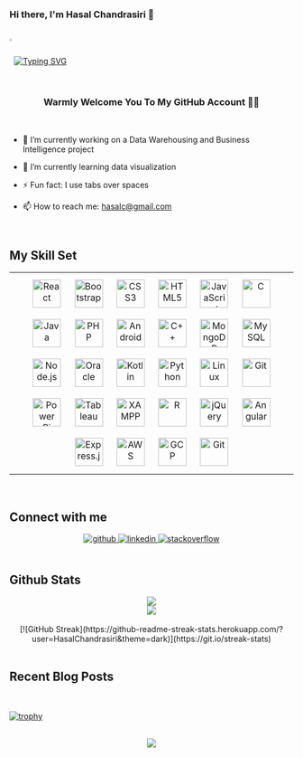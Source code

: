 ### Hi there, I'm Hasal Chandrasiri 👋

<br/> 
<img src="https://rishavanand.github.io/static/images/greetings.gif" align="left" style="width: 1%" />  
  
<br/> 

[![Typing SVG](https://readme-typing-svg.herokuapp.com/?lines=I'm+Hasal+Chandrasiri;+a+Data+Science+Undergraduate+at+SLIIT)](https://git.io/typing-svg)

<br/> 

### <div align="center"> Warmly Welcome You To My GitHub Account 👨‍💻 </div>  
<br/>   

- 🔭 I’m currently working on a Data Warehousing and Business Intelligence project   
  

- 🌱 I’m currently learning data visualization  
  

- ⚡ Fun fact: I use tabs over spaces  


- 📫 How to reach me: hasalc@gmail.com
  

<br/>  


## My Skill Set  
<table><tr><td valign="top" width="33%">




<div align="center">  
<img style="margin: 10px" src="https://profilinator.rishav.dev/skills-assets/react-original-wordmark.svg" alt="React" height="50" />  
<img style="margin: 10px" src="https://profilinator.rishav.dev/skills-assets/bootstrap-plain.svg" alt="Bootstrap" height="50" />  
<img style="margin: 10px" src="https://profilinator.rishav.dev/skills-assets/css3-original-wordmark.svg" alt="CSS3" height="50" />  
<img style="margin: 10px" src="https://profilinator.rishav.dev/skills-assets/html5-original-wordmark.svg" alt="HTML5" height="50" />  
<img style="margin: 10px" src="https://profilinator.rishav.dev/skills-assets/javascript-original.svg" alt="JavaScript" height="50" />  
<img style="margin: 10px" src="https://profilinator.rishav.dev/skills-assets/c-original.svg" alt="C" height="50" />   
<img style="margin: 10px" src="https://profilinator.rishav.dev/skills-assets/java-original-wordmark.svg" alt="Java" height="50" />  
<img style="margin: 10px" src="https://profilinator.rishav.dev/skills-assets/php-original.svg" alt="PHP" height="50" />  
<img style="margin: 10px" src="https://profilinator.rishav.dev/skills-assets/android-original-wordmark.svg" alt="Android" height="50" />  
<img style="margin: 10px" src="https://profilinator.rishav.dev/skills-assets/cplusplus-original.svg" alt="C++" height="50" />  
<img style="margin: 10px" src="https://profilinator.rishav.dev/skills-assets/mongodb-original-wordmark.svg" alt="MongoDB" height="50" />  
<img style="margin: 10px" src="https://profilinator.rishav.dev/skills-assets/mysql-original-wordmark.svg" alt="MySQL" height="50" />  
<img style="margin: 10px" src="https://profilinator.rishav.dev/skills-assets/nodejs-original-wordmark.svg" alt="Node.js" height="50" />  
<img style="margin: 10px" src="https://profilinator.rishav.dev/skills-assets/oracle-original.svg" alt="Oracle" height="50" />  
<img style="margin: 10px" src="https://profilinator.rishav.dev/skills-assets/kotlinlang-icon.svg" alt="Kotlin" height="50" />  
<img style="margin: 10px" src="https://profilinator.rishav.dev/skills-assets/python-original.svg" alt="Python" height="50" />  
<img style="margin: 10px" src="https://profilinator.rishav.dev/skills-assets/linux-original.svg" alt="Linux" height="50" />  
<img style="margin: 10px" src="https://profilinator.rishav.dev/skills-assets/git-scm-icon.svg" alt="Git" height="50" />  
<img style="margin: 10px" src="https://profilinator.rishav.dev/skills-assets/powerbi.png" alt="Power Bi" height="50" />  
<img style="margin: 10px" src="https://profilinator.rishav.dev/skills-assets/tableau.svg" alt="Tableau" height="50" />  
<img style="margin: 10px" src="https://profilinator.rishav.dev/skills-assets/xampp.png" alt="XAMPP" height="50" />  
<img style="margin: 10px" src="https://profilinator.rishav.dev/skills-assets/r.svg" alt="R" height="50" />  
<img style="margin: 10px" src="https://profilinator.rishav.dev/skills-assets/jquery.png" alt="jQuery" height="50" />  
<img style="margin: 10px" src="https://profilinator.rishav.dev/skills-assets/angularjs-original.svg" alt="Angular" height="50" />  
<img style="margin: 10px" src="https://profilinator.rishav.dev/skills-assets/express-original-wordmark.svg" alt="Express.js" height="50" />  
<img style="margin: 10px" src="https://profilinator.rishav.dev/skills-assets/amazonwebservices-original-wordmark.svg" alt="AWS" height="50" />  
<img style="margin: 10px" src="https://profilinator.rishav.dev/skills-assets/google_cloud-icon.svg" alt="GCP" height="50" />  
<img style="margin: 10px" src="https://profilinator.rishav.dev/skills-assets/git-scm-icon.svg" alt="Git" height="50" />  
</div>

</td></tr></table>  

<br/>  


## Connect with me  
<div align="center">
<a href="https://github.com/HasalChandrasiri" target="_blank">
<img src=https://img.shields.io/badge/github-%2324292e.svg?&style=for-the-badge&logo=github&logoColor=white alt=github style="margin-bottom: 5px;" />
</a>
<a href="https://linkedin.com/in/https://www.linkedin.com/in/hasal-chandrasiri-219469219?lipi=urn%3Ali%3Apage%3Ad_flagship3_profile_view_base_contact_details%3BtDS%2FHncYQLS%2FrHylvCxUeA%3D%3D" target="_blank">
<img src=https://img.shields.io/badge/linkedin-%231E77B5.svg?&style=for-the-badge&logo=linkedin&logoColor=white alt=linkedin style="margin-bottom: 5px;" />
</a>
<a href="https://stackoverflow.com/users/https://stackoverflow.com/users/16617979/hasal-chandrasiri" target="_blank">
<img src=https://img.shields.io/badge/stackoverflow-%23F28032.svg?&style=for-the-badge&logo=stackoverflow&logoColor=white alt=stackoverflow style="margin-bottom: 5px;" />
</a>  
</div>  
  

<br/>  


## Github Stats  
<div align="center"><img src="https://camo.githubusercontent.com/d8d683e0fbfd8ecfb0ea940bdf9a3e1c0f28246d990ad3c9fc39061ed35e8b0f/68747470733a2f2f6769746875622d726561646d652d73746174732e76657263656c2e6170702f6170693f757365726e616d653d466c6173686d696e617430267468656d653d766973696f6e2d667269656e646c792d6461726b26686964655f626f726465723d7472756526696e636c7564655f616c6c5f636f6d6d6974733d66616c736526636f756e745f707269766174653d74727565" align="center" /></div>  


<div align="center"><img src="https://camo.githubusercontent.com/576d1b56d712b5db01aeb5e734b4ea1896cff181496b5a355f226a69dbaf651b/68747470733a2f2f6769746875622d726561646d652d73746174732e76657263656c2e6170702f6170692f746f702d6c616e67733f757365726e616d653d666c6173686d696e6174302673686f775f69636f6e733d74727565267468656d653d6461726b266c6f63616c653d656e266c61796f75743d636f6d70616374" align="center" /></div>  

 
 <br/> 
 
 <div align="center">
 [![GitHub Streak](https://github-readme-streak-stats.herokuapp.com/?user=HasalChandrasiri&theme=dark)](https://git.io/streak-stats)
</div>  

<br/>  


## Recent Blog Posts  
<!-- BLOG-POST-LIST:START -->  
 
<!-- BLOG-POST-LIST:END -->  

<br/>  

[![trophy](https://github-profile-trophy.vercel.app/?username=HasalChandrasiri)](https://github.com/HasalChandrasiri/github-profile-trophy)  


<br/>  

<div align="center">
<img src="https://komarev.com/ghpvc/?username=HasalChandrasiri&&style=flat-square" align="center" />
</div>  
  

<br/>  


<br />

